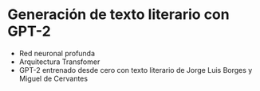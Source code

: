 # Generación de texto literario con GPT-2

- Red neuronal profunda
- Arquitectura Transfomer
- GPT-2 entrenado desde cero con texto literario de Jorge Luis Borges y Miguel de Cervantes
